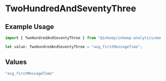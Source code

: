 # TwoHundredAndSeventyThree

## Example Usage

```typescript
import { TwoHundredAndSeventyThree } from "@inkeep/inkeep-analytics/models/operations";

let value: TwoHundredAndSeventyThree = "avg_firstMessageTime";
```

## Values

```typescript
"avg_firstMessageTime"
```